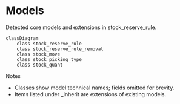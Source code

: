 # Models

Detected core models and extensions in stock_reserve_rule.

```mermaid
classDiagram
    class stock_reserve_rule
    class stock_reserve_rule_removal
    class stock_move
    class stock_picking_type
    class stock_quant
```

Notes
- Classes show model technical names; fields omitted for brevity.
- Items listed under _inherit are extensions of existing models.
